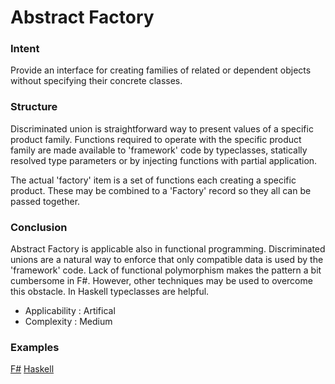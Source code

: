 
# Abstract Factory


### Intent

Provide an interface for creating families of related or dependent objects without specifying their concrete classes.


### Structure

Discriminated union is straightforward way to present values of a specific product family. Functions required to operate with the specific product family are made available to 'framework' code by typeclasses, statically resolved type parameters or by injecting functions with partial application.

The actual 'factory' item is a set of functions each creating a specific product. These may be combined to a 'Factory' record so they all can be passed together.


### Conclusion

Abstract Factory is applicable also in functional programming. Discriminated unions are a natural way to enforce that only compatible data is used by the 'framework' code. Lack of functional polymorphism makes the pattern a bit cumbersome in F#. However, other techniques may be used to overcome this obstacle. In Haskell typeclasses are helpful.

- Applicability : Artifical
- Complexity : Medium


### Examples

[F#](abstract_factory.fsx)
[Haskell](abstract_factory.hs)
